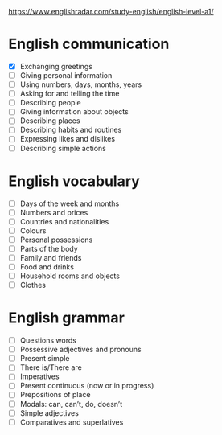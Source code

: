 https://www.englishradar.com/study-english/english-level-a1/


# English communication

- [x] Exchanging greetings
- [ ] Giving personal information
- [ ] Using numbers, days, months, years
- [ ] Asking for and telling the time
- [ ] Describing people
- [ ] Giving information about objects
- [ ] Describing places
- [ ] Describing habits and routines
- [ ] Expressing likes and dislikes
- [ ] Describing simple actions

# English vocabulary

- [ ] Days of the week and months
- [ ] Numbers and prices
- [ ] Countries and nationalities
- [ ] Colours
- [ ] Personal possessions
- [ ] Parts of the body
- [ ] Family and friends
- [ ] Food and drinks
- [ ] Household rooms and objects
- [ ] Clothes

# English grammar

- [ ] Questions words
- [ ] Possessive adjectives and pronouns
- [ ] Present simple
- [ ] There is/There are
- [ ] Imperatives
- [ ] Present continuous (now or in progress)
- [ ] Prepositions of place
- [ ] Modals: can, can’t, do, doesn’t
- [ ] Simple adjectives
- [ ] Comparatives and superlatives
